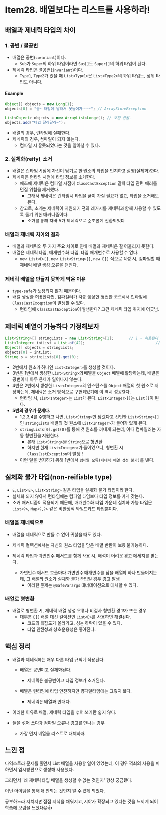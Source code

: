# Item28. 배열보다는 리스트를 사용하라!

## 배열과 제네릭 타입의 차이

### 1. 공변 / 불공변

- 배열은 공변(`covariant`)이다.
  - `Sub`가 `Super`의 하위 타입이라면 `Sub[]`도 `Super[]`의 하위 타입이 된다.
- 제네릭 타입은 불공변(`invariant`)이다.
  - `Type1`, `Type2`가 있을 때 `List<Type1>`은 `List<Type2>`의 하위 타입도, 상위 타입도 아니다.

#### Example

~~~java
Object[] objects = new Long[1];
objects[0] = "응~ 타입이 달라서 못들어가~~~~"; // ArrayStoreException
~~~

~~~java
List<Object> objects = new ArrayList<Long>(); // 호환 안됨.
objects.add("타입 달라달라~");
~~~

- 배열의 경우, 런타임에 실패한다.
- 제네릭의 경우, 컴파일이 되지 않는다. 
  - 컴파일 시 잘못되었다는 것을 알아챌 수 있다.



### 2. 실체화(reify), 소거

- 배열은 런타임 시점에 자신이 담기로 한 원소의 타입을 인지하고 실행(실체화)한다.
- 제네릭은 런타임 시점에 타입 정보를 소거한다.
  - 애초에 제네릭은 컴파일 시점에 `ClassCastException` 같이 타입 관련 에러를 던질 위험을 제거했다.
    - 그래서 제네릭은 런타임시 타입을 굳이 가질 필요가 없고, 타입을 소거해도 된다.
  - 참고로, 소거는 제네릭이 지원되기 전의 레거시를 제네릭과 함께 사용할 수 있도록 돕기 위한 매커니즘이다.
    - 소거를 통해 자바 5가 제네릭으로 순조롭게 전환되었다.



### 배열과 제네릭 차이의 결과

- 배열과 제네릭의 두 가지 주요 차이로 인배 배열과 제네릭은 잘 어울리지 못한다.
- 배열은 제네릭 타입, 매개변수화 타입, 타입 매개변수로 사용할 수 없다.
  - `new List<E>[]`, `new List<String>[]`, `new E[]` 식으로 작성 시, 컴파일할 때 제네릭 배열 생성 오류을 던진다.



### 제네릭 배열을 만들지 못하게 막은 이유

- `type-safe`가 보장되지 않기 때문이다.
- 배열 생성을 허용한다면, 컴파일러가 자동 생성한 형변환 코드에서 런타임에 `ClassCastException`이 발생할 수 있다.
  - 런타임에 `ClassCastException`이 발생한다? 그건 제네릭 타입 취지에 어긋남.



## 제네릭 배열이 가능하다 가정해보자

~~~java
List<String>[] stringLists = new List<String>[1];		// 1 - 허용된다 가정해보자
List<Integer> intList = List.of(42);								// 2
Object[] objects = stringLists;											// 3
objects[0] = intList;																// 4
String s = stringLists[0].get(0);										// 5
~~~

- 2번에서 원소가 하나인 `List<Integer>`를 생성할 것이다.
- 3번은 1번에서 생성한 `List<String>`의 배열을 `Object` 배열에 할당하는데, 배열은 공변이니 아무 문제가 일어나지 않는다.
- 4번은 2번에서 생성한 `List<Integer>`의 인스턴스를 `Object` 배열의 첫 원소로 저장하는데, 제네릭은 소거 방식으로 구현되었기에 이 역시 성공한다.
  - 런타임 시, `List<Integer>`는 `List`가 된다. `List<Integer>[]`는 `List[]`이 된다.
- **5번의 경우가 문제다.**
  - 1,2,3,4를 수행하고 나면, `List<String>`만 담겠다고 선언한 `List<String>[]`인 `stringLists` 배열의 첫 원소에 `List<Integer>`가 들어가 있게 된다.
  - `stringLists[0].get(0)`를 통해 첫 원소를 꺼내게 되는데, 이때 컴파일러는 자동 형변환을 지원한다.
    - 본래 `List<String>`을 `String`으로 형변환
    - 하지만 현재 `List<Integer>`가 들어있으니, 형변환 시 `ClassCastException`이 발생!!
  - 이런 일을 방지하기 위해 1번에서 `컴파일 오류(제네릭 배열 생성 불가)`를 낸다.



## 실체화 불가 타입(non-reifiable type)

- `E`, `List<E>`, `List<String>` 같은 타입을 실체화 불가 타입이라 한다.
- 실체화 되지 않아서 런타임에는 컴파일 타임보다 타입 정보를 저게 갖는다.
- 소커 매커니즘이 적용되기 때문에, 매개변수화 타입 가운데 실체화 가능 타입은 `List<?>`, `Map<?,?>` 같은 비한정적 와일드카드 타입뿐이다.



### 배열을 제네릭으로

- 배열을 제네릭으로 만들 수 없어 귀찮을 때도 있다.
- 제네릭 컬렉션에서는 자신의 원소 타입을 담은 배열 반환이 보통 불가능하다.

- 제네릭 타입과 가변인수 메서드를 함께 사용 시, 해석이 어려운 경고 메세지를 받는다.
  - 가변인수 메서드 호출마다 가변인수 매개변수를 담을 배열이 하나 만들어지는데, 그 배열의 원소가 실체화 불가 타입일 경우 경고 발생
    - 이러한 문제는 `@SafeVarargs` 애너테이션으로 대처할 수 있다.



### 배열로 형변환

- 배열로 형변환 시, 제네릭 배열 생성 오류나 비검사 형변환 경고가 뜨는 경우
  - 대부분 `E[]` 배열 대신 컬렉션인 `List<E>`를 사용하면 해결된다.
    - 코드의 복잡도가 올라가고, 성능 하락이 있을 수 있다.
    - 타입 안전성과 상호운용성은 좋아진다.



## 핵심 정리

- 배열과 제네릭에는 매우 다른 타입 규칙이 적용된다.
  - 배열은 공변이고 실체화된다.
    - 제네릭은 불공변이고 타입 정보가 소거된다.

  - 배열은 런타임에 타입 안전하지만 컴파일타임에는 그렇지 않다.
    - 제네릭은 배열과 반대다.

- 이러한 이유로 배열, 제네릭 타입을 섞어 쓰기란 쉽지 않다.
- 둘을 섞어 쓰다가 컴파일 오류나 경고를 만나는 경우
  - 가장 먼저 배열을 리스트로 대체하자.






## 느낀 점

다익스트라 문제를 풀면서 List 배열을 사용할 일이 있었는데, 이 경우 꺽쇠의 사용을 피하면서 임시방편으로 생성해 사용했다.

그러면서 '왜 제네릭 타입 배열을 생성할 수 없는 것인지' 항상 궁금했다.

이번 아이템을 통해 왜 안되는 것인지 알 수 있게 되었다. 

공부하느라 지치지만 점점 지식을 채워지고, 시야가 확장되고 있다는 것을 느끼게 되어 학습에 보람을 느꼈다😀👍
